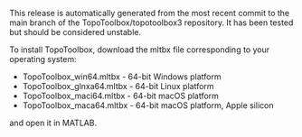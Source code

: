 This release is automatically generated from the most recent commit to
the main branch of the TopoToolbox/topotoolbox3 repository. It has
been tested but should be considered unstable.

To install TopoToolbox, download the mltbx file corresponding to your
operating system:

- TopoToolbox_win64.mltbx - 64-bit Windows platform
- TopoToolbox_glnxa64.mltbx - 64-bit Linux platform
- TopoToolbox_maci64.mltbx - 64-bit macOS platform
- TopoToolbox_maca64.mltbx - 64-bit macOS platform, Apple silicon

and open it in MATLAB.
